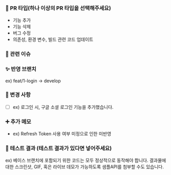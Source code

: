 ### 📌 PR 타입(하나 이상의 PR 타입을 선택해주세요)
- 기능 추가
- 기능 삭제
- 버그 수정
- 의존성, 환경 변수, 빌드 관련 코드 업데이트

### 📌 관련 이슈

### ✨ 반영 브랜치
ex) feat/1-login -> develop

### 📝 변경 사항
- [ ] ex) 로그인 시, 구글 소셜 로그인 기능을 추가했습니다.

### ➕ 추가 메모
- ex) Refresh Token 사용 여부 미정으로 인한 미반영

### 🐛 테스트 결과 (테스트 결과가 있다면 넣어주세요)
ex) 베이스 브랜치에 포함되기 위한 코드는 모두 정상적으로 동작해야 합니다. 결과물에 대한 스크린샷, GIF, 혹은 라이브 데모가 가능하도록 샘플API를 첨부할 수도 있습니다.

